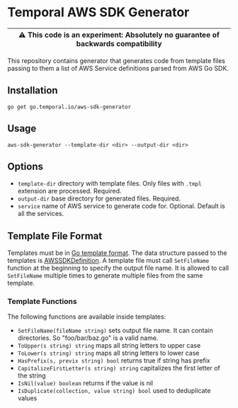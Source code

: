 # Temporal AWS SDK Generator

| :warning: **This code is an experiment**: Absolutely no guarantee of backwards compatibility |
| --- |

This repository  contains generator that generates code from template files passing
to them a list of AWS Service definitions parsed from AWS Go SDK.

## Installation 
```
go get go.temporal.io/aws-sdk-generator 
```

## Usage

```
aws-sdk-generator --template-dir <dir> --output-dir <dir>
```
## Options

* `template-dir` directory with template files. Only files with `.tmpl` extension are processed. Required.
* `output-dir` base directory for generated files. Required.
* `service` name of AWS service to generate code for. Optional. Default is all the services.

## Template File Format

Templates must be in [Go template format](https://golang.org/pkg/text/template/).
The data structure passed to the templates is [AWSSDKDefinition](internal/definitions.go).
A template file must call `SetFileName` function at the beginning to specify the output file name.
It is allowed to call `SetFileName` multiple times to generate multiple files from the same template.

### Template Functions

The following functions are available inside templates:

* `SetFileName(fileName string)` sets output file name. It can contain directories. So "foo/bar/baz.go" is a valid name.
* `ToUpper(s string) string` maps all string letters to upper case
* `ToLower(s string) string` maps all string letters to lower case
* `HasPrefix(s, previx string) bool` returns true if string has prefix
* `CapitalizeFirstLetter(s string) string` capitalizes the first letter of the string
* `IsNil(value) boolean` returns if the value is nil
* `IsDuplicate(collection, value string) bool` used to deduplicate values

